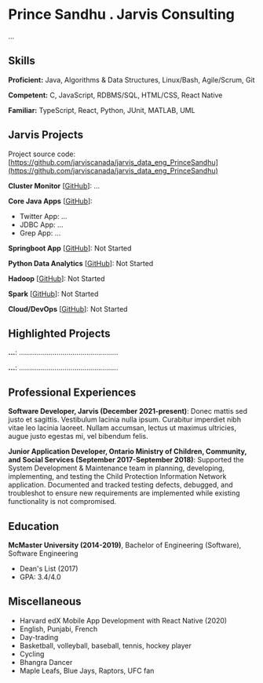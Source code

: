 # Prince Sandhu . Jarvis Consulting

...

## Skills

**Proficient:** Java, Algorithms & Data Structures, Linux/Bash, Agile/Scrum, Git

**Competent:** C, JavaScript, RDBMS/SQL, HTML/CSS, React Native

**Familiar:** TypeScript, React, Python, JUnit, MATLAB, UML

## Jarvis Projects

Project source code: [https://github.com/jarviscanada/jarvis_data_eng_PrinceSandhu](https://github.com/jarviscanada/jarvis_data_eng_PrinceSandhu)


**Cluster Monitor** [[GitHub](https://github.com/jarviscanada/jarvis_data_eng_PrinceSandhu/tree/master/linux_sql)]: ...

**Core Java Apps** [[GitHub](https://github.com/jarviscanada/jarvis_data_eng_PrinceSandhu/tree/master/core_java)]:
      
  - Twitter App: ...
  - JDBC App: ...
  - Grep App: ...

**Springboot App** [[GitHub](https://github.com/jarviscanada/jarvis_data_eng_PrinceSandhu/tree/master/springboot)]: Not Started

**Python Data Analytics** [[GitHub](https://github.com/jarviscanada/jarvis_data_eng_PrinceSandhu/tree/master/python_data_anlytics)]: Not Started

**Hadoop** [[GitHub](https://github.com/jarviscanada/jarvis_data_eng_PrinceSandhu/tree/master/hadoop)]: Not Started

**Spark** [[GitHub](https://github.com/jarviscanada/jarvis_data_eng_PrinceSandhu/tree/master/spark)]: Not Started

**Cloud/DevOps** [[GitHub](https://github.com/jarviscanada/jarvis_data_eng_PrinceSandhu/tree/master/cloud_devops)]: Not Started


## Highlighted Projects
**...**: ..................................................

**...**: ..................................................


## Professional Experiences

**Software Developer, Jarvis (December 2021-present)**: Donec mattis sed justo et sagittis. Vestibulum lacinia nulla ipsum. Curabitur imperdiet nibh vitae leo lacinia laoreet. Nullam accumsan, lectus ut maximus ultricies, augue justo egestas mi, vel bibendum felis.

**Junior Application Developer, Ontario Ministry of Children, Community, and Social Services (September 2017-September 2018)**: Supported the System Development & Maintenance team in planning, developing, implementing, and testing the Child Protection Information Network application. Documented and tracked testing defects, debugged, and troubleshot to ensure new requirements are implemented while existing functionality is not compromised.


## Education
**McMaster University (2014-2019)**, Bachelor of Engineering (Software), Software Engineering
- Dean's List (2017)
- GPA: 3.4/4.0


## Miscellaneous
- Harvard edX Mobile App Development with React Native (2020)
- English, Punjabi, French
- Day-trading
- Basketball, volleyball, baseball, tennis, hockey player
- Cycling
- Bhangra Dancer
- Maple Leafs, Blue Jays, Raptors, UFC fan